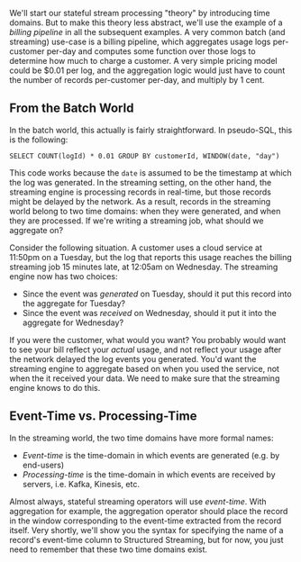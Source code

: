 We'll start our stateful stream processing "theory" by introducing time domains. But to make this theory less abstract, we'll use the example of a _billing pipeline_ in all the subsequent examples. A very common batch (and streaming) use-case is a billing pipeline, which aggregates usage logs per-customer per-day and computes some function over those logs to determine how much to charge a customer. A very simple pricing model could be $0.01 per log, and the aggregation logic would just have to count the number of records per-customer per-day, and multiply by 1 cent.

## From the Batch World

In the batch world, this actually is fairly straightforward. In pseudo-SQL, this is the following:

```
SELECT COUNT(logId) * 0.01 GROUP BY customerId, WINDOW(date, "day")
```

This code works because the `date` is assumed to be the timestamp at which the log was generated. In the streaming setting, on the other hand, the streaming engine is processing records in real-time, but those records might be delayed by the network. As a result, records in the streaming world belong to two time domains: when they were generated, and when they are processed. If we're writing a streaming job, what should we aggregate on?

Consider the following situation. A customer uses a cloud service at 11:50pm on a Tuesday, but the log that reports this usage reaches the billing streaming job 15 minutes late, at 12:05am on Wednesday. The streaming engine now has two choices:

- Since the event was _generated_ on Tuesday, should it put this record into the aggregate for Tuesday?
- Since the event was _received_ on Wednesday, should it put it into the aggregate for Wednesday?

If you were the customer, what would you want? You probably would want to see your bill reflect your _actual_ usage, and not reflect your usage after the network delayed the log events you generated. You'd want the streaming engine to aggregate based on when you used the service, not when the it received your data. We need to make sure that the streaming engine knows to do this.

## Event-Time vs. Processing-Time

In the streaming world, the two time domains have more formal names:

- _Event-time_ is the time-domain in which events are generated (e.g. by end-users)
- _Processing-time_ is the time-domain in which events are received by servers, i.e. Kafka, Kinesis, etc.

Almost always, stateful streaming operators will use _event-time_. With aggregation for example, the aggregation operator should place the record in the window corresponding to the event-time extracted from the record itself. Very shortly, we'll show you the syntax for specifying the name of a record's event-time column to Structured Streaming, but for now, you just need to remember that these two time domains exist.
